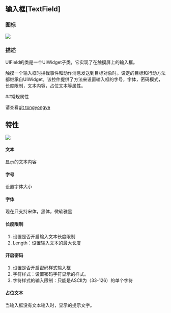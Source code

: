 ## 输入框[TextField]

### 图标

![](img/3-3-14-img-01.png)</div>

### 描述

UIField的类是一个UIWidget子类，它实现了在触摸屏上的输入框。

触摸一个输入框时拦截事件和动作消息发送到目标对象时。设定的目标和行动方法都继承自UIWidget。该控件提供了方法来设置输入框的字号，字体，密码模式，长度限制，文本内容，占位文本等属性。

##常规属性

请查看[git tongyongye](./../)


## 特性

![](img/3-3-14-img-02.png)

#### 文本

显示的文本内容

#### 字号

设置字体大小

#### 字体

现在只支持宋体，黑体，微软雅黑


#### 长度限制

1. 设置是否开启输入文本长度限制
2. Length：设置输入文本的最大长度

#### 开启密码

1. 设置是否开启密码样式输入框
2. 字符样式：设置密码字符显示的样式。
3. 字符样式的输入限制：只能是ASCII为（33-126）的单个字符



#### 占位文本

当输入框没有文本输入时，显示的提示文字。